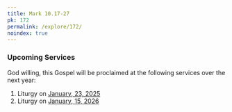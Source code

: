 ```yaml
---
title: Mark 10.17-27
pk: 172
permalink: /explore/172/
noindex: true
---
```


### Upcoming Services

God willing, this Gospel will be proclaimed at the following services over the next year:


1. Liturgy on [January, 23, 2025](https://orthocal.info/readings/gregorian/2025/01/23/)
1. Liturgy on [January, 15, 2026](https://orthocal.info/readings/gregorian/2026/01/15/)
